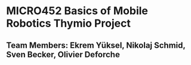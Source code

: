 # MICRO452 Basics of Mobile Robotics Thymio Project

## Team Members: Ekrem Yüksel, Nikolaj Schmid, Sven Becker, Olivier Deforche
